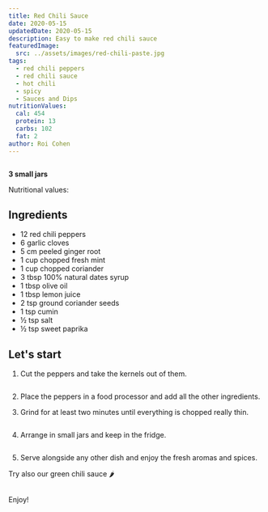 ```yaml
---
title: Red Chili Sauce
date: 2020-05-15
updatedDate: 2020-05-15
description: Easy to make red chili sauce
featuredImage:
  src: ../assets/images/red-chili-paste.jpg
tags:
  - red chili peppers
  - red chili sauce
  - hot chili
  - spicy
  - Sauces and Dips
nutritionValues:
  cal: 454
  protein: 13
  carbs: 102
  fat: 2
author: Roi Cohen
---
```


<Image filename="red-chili-paste"/>

**3 small jars**

Nutritional values:
<NutritionValues fileName="red-chili-sauce"/>

## Ingredients

- 12 red chili peppers
- 6 garlic cloves
- 5 cm peeled ginger root
- 1 cup chopped fresh mint
- 1 cup chopped coriander
- 3 tbsp 100% natural dates syrup
- 1 tbsp olive oil
- 1 tbsp lemon juice
- 2 tsp ground coriander seeds
- 1 tsp cumin
- ½ tsp salt
- ½ tsp sweet paprika

## Let's start

1. Cut the peppers and take the kernels out of them.

<Image filename="peppers-garlic-parsley-dates-ginger"/>

2. Place the peppers in a food processor and add all the other ingredients.

3. Grind for at least two minutes until everything is chopped really thin.

<Image filename="red-chili-paste-blender"/>

4. Arrange in small jars and keep in the fridge.

<Image filename="red-green-chili-paste-jars"/>

5. Serve alongside any other dish and enjoy the fresh aromas and spices.

Try also our <Link to="/recipes/green-chili-sauce"> green chili sauce 🌶️</Link>

<Image filename="green-red-chili-paste-saucer"/>

Enjoy!
